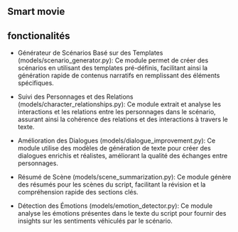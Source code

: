 ## Smart movie 
## fonctionalités 
- Générateur de Scénarios Basé sur des Templates (models/scenario_generator.py): Ce module permet de créer des scénarios en utilisant des templates pré-définis, facilitant ainsi la génération rapide de contenus narratifs en remplissant des éléments spécifiques.

- Suivi des Personnages et des Relations (models/character_relationships.py): Ce module extrait et analyse les interactions et les relations entre les personnages dans le scénario, assurant ainsi la cohérence des relations et des interactions à travers le texte.

- Amélioration des Dialogues (models/dialogue_improvement.py): Ce module utilise des modèles de génération de texte pour créer des dialogues enrichis et réalistes, améliorant la qualité des échanges entre personnages.

- Résumé de Scène (models/scene_summarization.py): Ce module génère des résumés pour les scènes du script, facilitant la révision et la compréhension rapide des sections clés.

- Détection des Émotions (models/emotion_detector.py): Ce module analyse les émotions présentes dans le texte du script pour fournir des insights sur les sentiments véhiculés par le scénario.
